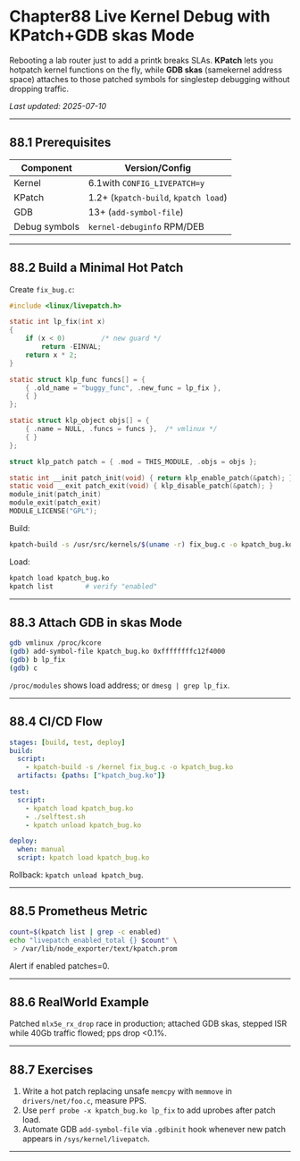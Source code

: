
# Chapter88  Live Kernel Debug with KPatch+GDB skas Mode

Rebooting a lab router just to add a printk breaks SLAs. **KPatch** lets you
hotpatch kernel functions on the fly, while **GDB skas** (samekernel
address space) attaches to those patched symbols for singlestep debugging
without dropping traffic.

_Last updated: 2025-07-10_

---

## 88.1  Prerequisites

| Component | Version/Config |
|-----------|----------------|
| Kernel    | 6.1with `CONFIG_LIVEPATCH=y` |
| KPatch    | 1.2+ (`kpatch-build`, `kpatch load`) |
| GDB       | 13+ (`add-symbol-file`) |
| Debug symbols | `kernel-debuginfo` RPM/DEB |

---

## 88.2  Build a Minimal Hot Patch

Create `fix_bug.c`:

```c
#include <linux/livepatch.h>

static int lp_fix(int x)
{
    if (x < 0)         /* new guard */
        return -EINVAL;
    return x * 2;
}

static struct klp_func funcs[] = {
    { .old_name = "buggy_func", .new_func = lp_fix },
    { }
};

static struct klp_object objs[] = {
    { .name = NULL, .funcs = funcs },  /* vmlinux */
    { }
};

struct klp_patch patch = { .mod = THIS_MODULE, .objs = objs };

static int __init patch_init(void) { return klp_enable_patch(&patch); }
static void __exit patch_exit(void) { klp_disable_patch(&patch); }
module_init(patch_init)
module_exit(patch_exit)
MODULE_LICENSE("GPL");
```

Build:

```bash
kpatch-build -s /usr/src/kernels/$(uname -r) fix_bug.c -o kpatch_bug.ko
```

Load:

```bash
kpatch load kpatch_bug.ko
kpatch list        # verify "enabled"
```

---

## 88.3  Attach GDB in skas Mode

```bash
gdb vmlinux /proc/kcore
(gdb) add-symbol-file kpatch_bug.ko 0xffffffffc12f4000
(gdb) b lp_fix
(gdb) c
```

`/proc/modules` shows load address; or `dmesg | grep lp_fix`.

---

## 88.4  CI/CD Flow

```yaml
stages: [build, test, deploy]
build:
  script:
    - kpatch-build -s /kernel fix_bug.c -o kpatch_bug.ko
  artifacts: {paths: ["kpatch_bug.ko"]}

test:
  script:
    - kpatch load kpatch_bug.ko
    - ./selftest.sh
    - kpatch unload kpatch_bug.ko

deploy:
  when: manual
  script: kpatch load kpatch_bug.ko
```

Rollback: `kpatch unload kpatch_bug`.

---

## 88.5  Prometheus Metric

```bash
count=$(kpatch list | grep -c enabled)
echo "livepatch_enabled_total {} $count" \
 > /var/lib/node_exporter/text/kpatch.prom
```

Alert if enabled patches=0.

---

## 88.6  RealWorld Example

Patched `mlx5e_rx_drop` race in production; attached GDB skas, stepped ISR
while 40Gb traffic flowed; pps drop <0.1%.

---

## 88.7  Exercises

1. Write a hot patch replacing unsafe `memcpy` with `memmove` in
   `drivers/net/foo.c`, measure PPS.  
2. Use `perf probe -x kpatch_bug.ko lp_fix` to add uprobes after patch load.  
3. Automate GDB `add-symbol-file` via `.gdbinit` hook whenever new patch
   appears in `/sys/kernel/livepatch`.

---
